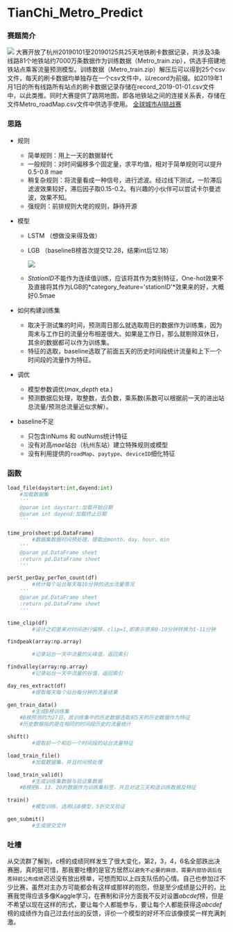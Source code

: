 # TianChi_Metro_Predict

### 赛题简介

![](http://aliyuntianchiresult.cn-hangzhou.oss.aliyun-inc.com/public/files/forum/1552965164939.png)
大赛开放了杭州20190101至20190125共25天地铁刷卡数据记录，共涉及3条线路81个地铁站约7000万条数据作为训练数据（Metro_train.zip），供选手搭建地铁站点乘客流量预测模型。训练数据（Metro_train.zip）解压后可以得到25个csv文件，每天的刷卡数据均单独存在一个csv文件中，以record为前缀。如2019年1月1日的所有线路所有站点的刷卡数据记录存储在record_2019-01-01.csv文件中，以此类推。同时大赛提供了路网地图，即各地铁站之间的连接关系表，存储在文件Metro_roadMap.csv文件中供选手使用。
[全球城市AI挑战赛](https://tianchi.aliyun.com/competition/entrance/231708/introduction)

### 思路

- 规则
  * 简单规则：用上一天的数据替代
  * 一般规则：对时间偏移多个固定量，求平均值，相对于简单规则可以提升0.5-0.8 mae
  * 稍复杂规则：将流量看成一种信号，进行滤波。经过线下测试，一阶滞后滤波效果较好，滞后因子取0.15-0.2。有兴趣的小伙伴可以尝试卡尔曼滤波，效果不知。
  * 强规则：前排规则大佬的规则，静待开源

- 模型
  * LSTM （想做没来得及做）

  * LGB （baselineB榜首次提交12.28，结果int后12.18）

    ![](https://raw.githubusercontent.com/BirderEric/Tianchi_CityAI_Challenge/master/code/Screen%20Shot%202019-04-05%20at%2010.17.33%20AM.png)

  * *StationID*不能作为连续值训练，应该将其作为类别特征，One-hot效果不及直接将其作为LGB的*category_feature='stationID'*效果来的好，大概好0.5mae
- 如何构建训练集
  * 取决于测试集的时间，预测周日那么就选取周日的数据作为训练集，因为周末与工作日的流量分布相差很大。如果是工作日，那么就剔除双休日，其余的数据都可以作为训练集。
  * 特征的选取，baseline选取了前面五天的历史时间段统计流量和上下一个时间段的流量作为特征。
- 调优
  * 模型参数调优(*max_depth* eta.)
  * 预测数据后处理，取整数，去负数，乘系数(系数可以根据前一天的进出站总流量/预测总流量近似求解）。
- baseline不足
  - 只包含inNums 和 outNums统计特征
  - 没有对高*mae*站台（杭州东站）建立特殊规则或模型
  - 没有利用提供的`roadMap`、`paytype`、`deviceID`细化特征

### 函数

```python
load_file(daystart:int,dayend:int)
    #加载数据集
  	'''
  	@param int daystart:加载开始日期
    @param int dayend:加载终止日期
  	'''
    
time_pro(sheet:pd.DataFrame)
		#数据集数据时间预处理，提取出month、day、hour、min 	
    '''
    @param pd.DataFrame sheet
    :return pd.DataFrame sheet
    '''

perSt_perDay_perTen_count(df)
		#统计每个站台每天每10分钟的进出流量情况
  	'''
  	@param pd.DataFrame sheet
    :return pd.DataFrame sheet
  	'''

time_clip(df)
		#设计之初是来对时间进行偏移，clip=1,即表示原来0-10分钟转换为1-11分钟

findpeak(array:np.array)

		#记录站台一天中流量的尖峰值，返回索引

findvalley(array:np.array)
		#记录站台一天中流量的谷值，返回索引

day_res_extract(df)
		#提取每天每个站台每分钟的流量结果

gen_train_data()
		#生成B榜训练集
  	#B榜预测的为27日，故训练集中的历史数据选取前5天的历史数据作为特征
    #历史数据指的是在相同的时间段历史的流量统计

shift()
		#提取前一个和后一个时间段的站台流量特征

load_train_file()
		#加载数据集，并且时间预处理

load_train_valid()
		#生成训练集数据与验证集数据
    #B榜把6、13、20的数据作为训练集标签，并且对这三天构造训练数据及特征

train()
		#模型训练，选用LGB模型，5折交叉验证

gen_submit()
		#生成提交文件

```



### 吐槽

从交流群了解到，c榜的成绩同样发生了很大变化，第2，3，4，6名全部跌出决赛圈，真的挺可惜，那我要吐槽的是官方居然以`避免不必要的麻烦、需要内部协调后在答辩前公布成绩`迟迟没有放出榜单，可想而知以上四支队伍的心情。自己也参加过不少比赛，虽然对主办方可能都会有这样或那样的抱怨，但是至少成绩是公开的，比赛我觉得应该多像Kaggle学习，在赛制和评分方面我不反对设置*abcdef*榜，但是不希望以现在这样的形式，要让每个人都能参与，要让每个人都能获得这*abcdef*榜的成绩作为自己过去付出的反馈，评价一个模型的好坏不应该像摸奖一样充满刺激。




